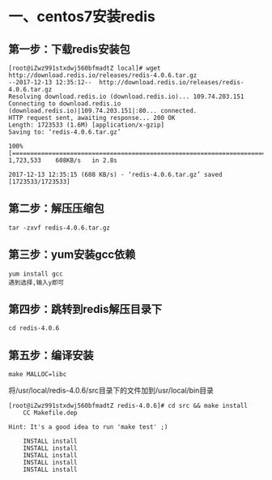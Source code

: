 # 一、centos7安装redis

## 第一步：下载redis安装包

```
[root@iZwz991stxdwj560bfmadtZ local]# wget http://download.redis.io/releases/redis-4.0.6.tar.gz
--2017-12-13 12:35:12--  http://download.redis.io/releases/redis-4.0.6.tar.gz
Resolving download.redis.io (download.redis.io)... 109.74.203.151
Connecting to download.redis.io (download.redis.io)|109.74.203.151|:80... connected.
HTTP request sent, awaiting response... 200 OK
Length: 1723533 (1.6M) [application/x-gzip]
Saving to: ‘redis-4.0.6.tar.gz’

100%[==========================================================================================================>] 1,723,533    608KB/s   in 2.8s   

2017-12-13 12:35:15 (608 KB/s) - ‘redis-4.0.6.tar.gz’ saved [1723533/1723533]
```

## 第二步：解压压缩包
```
tar -zxvf redis-4.0.6.tar.gz
```
## 第三步：yum安装gcc依赖
```
yum install gcc
遇到选择,输入y即可
```
## 第四步：跳转到redis解压目录下
```
cd redis-4.0.6
```
## 第五步：编译安装
```
make MALLOC=libc
```
将/usr/local/redis-4.0.6/src目录下的文件加到/usr/local/bin目录
```
[root@iZwz991stxdwj560bfmadtZ redis-4.0.6]# cd src && make install
    CC Makefile.dep

Hint: It's a good idea to run 'make test' ;)

    INSTALL install
    INSTALL install
    INSTALL install
    INSTALL install
    INSTALL install
```